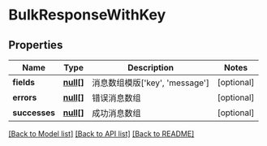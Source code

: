 # BulkResponseWithKey

## Properties
Name | Type | Description | Notes
------------ | ------------- | ------------- | -------------
**fields** | [**null[]**](.md) | 消息数组模版[&#39;key&#39;, &#39;message&#39;] | [optional] 
**errors** | [**null[]**](.md) | 错误消息数组 | [optional] 
**successes** | [**null[]**](.md) | 成功消息数组 | [optional] 

[[Back to Model list]](../../README.md#documentation-for-models) [[Back to API list]](../../README.md#documentation-for-api-endpoints) [[Back to README]](../../README.md)



